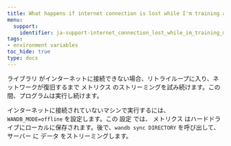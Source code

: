 ```yaml
---
title: What happens if internet connection is lost while I'm training a model?
menu:
  support:
    identifier: ja-support-internet_connection_lost_while_im_training_model
tags:
- environment variables
toc_hide: true
type: docs
---
```


ライブラリ がインターネットに接続できない場合、リトライループに入り、ネットワークが復旧するまで メトリクス のストリーミングを試み続けます。この間、プログラムは実行し続けます。

インターネットに接続されていないマシンで実行するには、`WANDB_MODE=offline` を設定します。この 設定 では、 メトリクス はハードドライブにローカルに保存されます。後で、`wandb sync DIRECTORY` を呼び出して、 サーバー に データ をストリーミングします。
